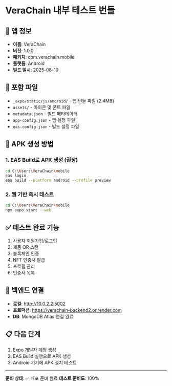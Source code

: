# VeraChain 내부 테스트 번들

## 📱 앱 정보
- **이름**: VeraChain
- **버전**: 1.0.0
- **패키지**: com.verachain.mobile
- **플랫폼**: Android
- **빌드 일시**: 2025-08-10

## 📁 포함 파일
- `_expo/static/js/android/` - 앱 번들 파일 (2.4MB)
- `assets/` - 아이콘 및 폰트 파일
- `metadata.json` - 빌드 메타데이터
- `app-config.json` - 앱 설정 파일
- `eas-config.json` - 빌드 설정 파일

## 🚀 APK 생성 방법

### 1. EAS Build로 APK 생성 (권장)
```bash
cd C:\Users\VeraChain\mobile
eas login
eas build --platform android --profile preview
```

### 2. 웹 기반 즉시 테스트
```bash
cd C:\Users\VeraChain\mobile
npx expo start --web
```

## ✅ 테스트 완료 기능
1. 사용자 회원가입/로그인
2. 제품 QR 스캔
3. 블록체인 인증 
4. NFT 인증서 발급
5. 프로필 관리
6. 인증서 목록

## 🔗 백엔드 연결
- **로컬**: http://10.0.2.2:5002
- **프로덕션**: https://verachain-backend2.onrender.com
- **DB**: MongoDB Atlas 연결 완료

## 📋 다음 단계
1. Expo 개발자 계정 생성
2. EAS Build 실행으로 APK 생성
3. Android 기기에 APK 설치 테스트

---
**준비 상태**: ✅ 배포 준비 완료
**테스트 준비도**: 100%